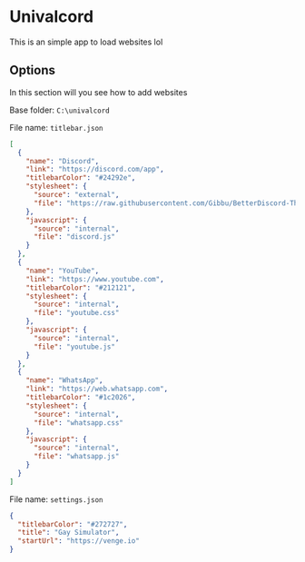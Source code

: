 # Univalcord

This is an simple app to load websites lol

## Options

In this section will you see how to add websites

Base folder: `C:\univalcord`

File name: `titlebar.json`

```json
[
  {
    "name": "Discord",
    "link": "https://discord.com/app",
    "titlebarColor": "#24292e",
    "stylesheet": {
      "source": "external",
      "file": "https://raw.githubusercontent.com/Gibbu/BetterDiscord-Themes/master/Slate/base.css"
    },
    "javascript": {
      "source": "internal",
      "file": "discord.js"
    }
  },
  {
    "name": "YouTube",
    "link": "https://www.youtube.com",
    "titlebarColor": "#212121",
    "stylesheet": {
      "source": "internal",
      "file": "youtube.css"
    },
    "javascript": {
      "source": "internal",
      "file": "youtube.js"
    }
  },
  {
    "name": "WhatsApp",
    "link": "https://web.whatsapp.com",
    "titlebarColor": "#1c2026",
    "stylesheet": {
      "source": "internal",
      "file": "whatsapp.css"
    },
    "javascript": {
      "source": "internal",
      "file": "whatsapp.js"
    }
  }
]
```

File name: `settings.json`

```json
{
  "titlebarColor": "#272727",
  "title": "Gay Simulator",
  "startUrl": "https://venge.io"
}
```
